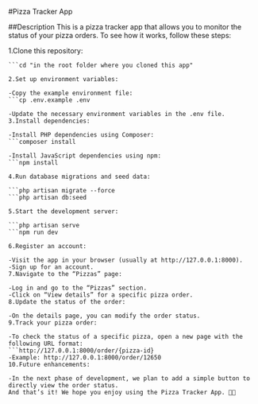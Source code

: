 #Pizza Tracker App


##Description
This is a pizza tracker app that allows you to monitor the status of your pizza orders. To see how it works, follow these steps:

1.Clone this repository:

```git clone https://github.com/zm-mundrucz/personal-project-app.git
```cd "in the root folder where you cloned this app"

2.Set up environment variables:

-Copy the example environment file:
```cp .env.example .env

-Update the necessary environment variables in the .env file.
3.Install dependencies:

-Install PHP dependencies using Composer:
```composer install

-Install JavaScript dependencies using npm:
```npm install

4.Run database migrations and seed data:

```php artisan migrate --force
```php artisan db:seed

5.Start the development server:

```php artisan serve
```npm run dev

6.Register an account:

-Visit the app in your browser (usually at http://127.0.0.1:8000).
-Sign up for an account.
7.Navigate to the “Pizzas” page:

-Log in and go to the “Pizzas” section.
-Click on “View details” for a specific pizza order.
8.Update the status of the order:

-On the details page, you can modify the order status.
9.Track your pizza order:

-To check the status of a specific pizza, open a new page with the following URL format:
```http://127.0.0.1:8000/order/{pizza-id}
-Example: http://127.0.0.1:8000/order/12650
10.Future enhancements:

-In the next phase of development, we plan to add a simple button to directly view the order status.
And that’s it! We hope you enjoy using the Pizza Tracker App. 🍕🚀